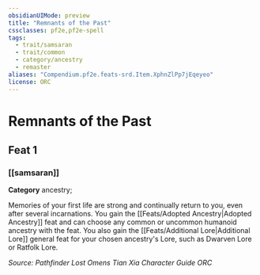 ```yaml
---
obsidianUIMode: preview
title: "Remnants of the Past"
cssclasses: pf2e,pf2e-spell
tags:
  - trait/samsaran
  - trait/common
  - category/ancestry
  - remaster
aliases: "Compendium.pf2e.feats-srd.Item.XphnZlPp7jEqeyeo"
license: ORC
---
```

# Remnants of the Past
## Feat 1
### [[samsaran]]

**Category** ancestry; 




Memories of your first life are strong and continually return to you, even after several incarnations. You gain the [[Feats/Adopted Ancestry|Adopted Ancestry]] feat and can choose any common or uncommon humanoid ancestry with the feat. You also gain the [[Feats/Additional Lore|Additional Lore]] general feat for your chosen ancestry's Lore, such as Dwarven Lore or Ratfolk Lore.

*Source: Pathfinder Lost Omens Tian Xia Character Guide*
*ORC*